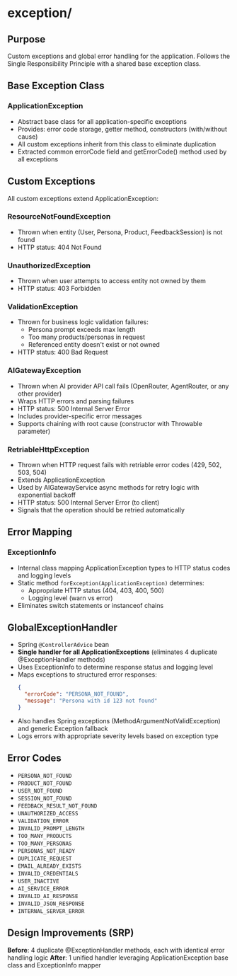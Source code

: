 # exception/

## Purpose
Custom exceptions and global error handling for the application.
Follows the Single Responsibility Principle with a shared base exception class.

## Base Exception Class

### ApplicationException
- Abstract base class for all application-specific exceptions
- Provides: error code storage, getter method, constructors (with/without cause)
- All custom exceptions inherit from this class to eliminate duplication
- Extracted common errorCode field and getErrorCode() method used by all exceptions

## Custom Exceptions

All custom exceptions extend ApplicationException:

### ResourceNotFoundException
- Thrown when entity (User, Persona, Product, FeedbackSession) is not found
- HTTP status: 404 Not Found

### UnauthorizedException
- Thrown when user attempts to access entity not owned by them
- HTTP status: 403 Forbidden

### ValidationException
- Thrown for business logic validation failures:
  - Persona prompt exceeds max length
  - Too many products/personas in request
  - Referenced entity doesn't exist or not owned
- HTTP status: 400 Bad Request

### AIGatewayException
- Thrown when AI provider API call fails (OpenRouter, AgentRouter, or any other provider)
- Wraps HTTP errors and parsing failures
- HTTP status: 500 Internal Server Error
- Includes provider-specific error messages
- Supports chaining with root cause (constructor with Throwable parameter)

### RetriableHttpException
- Thrown when HTTP request fails with retriable error codes (429, 502, 503, 504)
- Extends ApplicationException
- Used by AIGatewayService async methods for retry logic with exponential backoff
- HTTP status: 500 Internal Server Error (to client)
- Signals that the operation should be retried automatically

## Error Mapping

### ExceptionInfo
- Internal class mapping ApplicationException types to HTTP status codes and logging levels
- Static method `forException(ApplicationException)` determines:
  - Appropriate HTTP status (404, 403, 400, 500)
  - Logging level (warn vs error)
- Eliminates switch statements or instanceof chains

## GlobalExceptionHandler
- Spring `@ControllerAdvice` bean
- **Single handler for all ApplicationExceptions** (eliminates 4 duplicate @ExceptionHandler methods)
- Uses ExceptionInfo to determine response status and logging level
- Maps exceptions to structured error responses:
  ```json
  {
    "errorCode": "PERSONA_NOT_FOUND",
    "message": "Persona with id 123 not found"
  }
  ```
- Also handles Spring exceptions (MethodArgumentNotValidException) and generic Exception fallback
- Logs errors with appropriate severity levels based on exception type

## Error Codes
- `PERSONA_NOT_FOUND`
- `PRODUCT_NOT_FOUND`
- `USER_NOT_FOUND`
- `SESSION_NOT_FOUND`
- `FEEDBACK_RESULT_NOT_FOUND`
- `UNAUTHORIZED_ACCESS`
- `VALIDATION_ERROR`
- `INVALID_PROMPT_LENGTH`
- `TOO_MANY_PRODUCTS`
- `TOO_MANY_PERSONAS`
- `PERSONAS_NOT_READY`
- `DUPLICATE_REQUEST`
- `EMAIL_ALREADY_EXISTS`
- `INVALID_CREDENTIALS`
- `USER_INACTIVE`
- `AI_SERVICE_ERROR`
- `INVALID_AI_RESPONSE`
- `INVALID_JSON_RESPONSE`
- `INTERNAL_SERVER_ERROR`

## Design Improvements (SRP)
**Before**: 4 duplicate @ExceptionHandler methods, each with identical error handling logic
**After**: 1 unified handler leveraging ApplicationException base class and ExceptionInfo mapper
